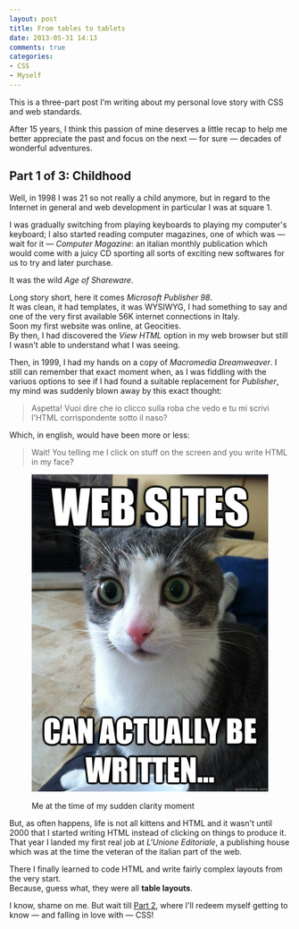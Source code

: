 ```yaml
---
layout: post
title: From tables to tablets
date: 2013-05-31 14:13
comments: true
categories:
- CSS
- Myself
---
```


This is a three-part post I'm writing about my personal love story with CSS and web standards.

After 15 years, I think this passion of mine deserves a little recap to help me better appreciate
the past and focus on the next &mdash; for sure &mdash; decades of wonderful adventures.

## Part 1 of 3: Childhood

Well, in 1998 I was 21 so not really a child anymore, but in regard to the Internet in general and web development in particular I was at square 1.

I was gradually switching from playing keyboards to playing my computer's keyboard; I also started reading computer magazines, one of which was &mdash; wait for it &mdash; *Computer Magazine*: an italian monthly publication which would come with a juicy CD sporting all sorts of exciting new softwares for us to try and later purchase.

It was the wild *Age of Shareware*.

Long story short, here it comes *Microsoft Publisher 98*.  
It was clean, it had templates, it was WYSIWYG, I had something to say and one of the very first available 56K internet connections in Italy.  
Soon my first website was online, at Geocities.  
By then, I had discovered the *View HTML* option in my web browser but still I wasn't able to understand what I was seeing.

Then, in 1999, I had my hands on a copy of *Macromedia Dreamweaver*. I still can remember that exact moment when, as I was fiddling with the variuos options to see if I had found a suitable replacement for *Publisher*, my mind was suddenly blown away by this exact thought:

> Aspetta! Vuoi dire che io clicco sulla roba che vedo e tu mi scrivi l'HTML corrispondente sotto il naso?

Which, in english, would have been more or less:

>Wait! You telling me I click on stuff on the screen and you write HTML in my face?

<figure class="text-center">
	<img src="/images/html-written.jpg" alt=" " class="img-thumbnail" />
	<figcaption>
		<p>Me at the time of my sudden clarity moment</p>
	</figcaption>
</figure>

But, as often happens, life is not all kittens and HTML and it wasn't until 2000 that I started writing HTML instead of clicking on things to produce it.  
That year I landed my first real job at *L'Unione Editoriale*, a publishing house which was at the time the veteran of the italian part of the web.

There I finally learned to code HTML and write fairly complex layouts from the very start.  
Because, guess what, they were all **table layouts**.

I know, shame on me. But wait till [Part 2](/blog/2013/06/02/from-tables-to-tablets-part-2-of-3-adolescence/), where I'll redeem myself getting to know &mdash; and falling in love with &mdash; CSS!
